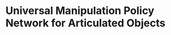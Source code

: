 # Universal Manipulation Policy Network for Articulated Objects

[IEEE]: https://ieeexplore.ieee.org/document/9681198
